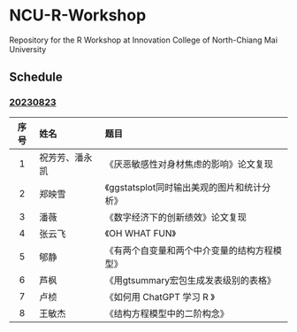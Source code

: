 # NCU-R-Workshop
Repository for the R Workshop at Innovation College of North-Chiang Mai University


## Schedule

### [20230823](https://github.com/perlatex/NCU-R-Workshop/tree/main/20230823)

| 序号 | 姓名           | 题目                                         |
|:----:|:---------------|:---------------------------------------------|
|   1  | 祝芳芳、潘永凯 | 《厌恶敏感性对身材焦虑的影响》论文复现       |
|   2  | 郑映雪         | 《ggstatsplot同时输出美观的图片和统计分析》  |
|   3  | 潘薇           | 《数字经济下的创新绩效》论文复现             |
|   4  | 张云飞         | 《OH WHAT FUN》                              |
|   5  | 郇静           | 《有两个自变量和两个中介变量的结构方程模型》 |
|   6  | 芦枫           | 《用gtsummary宏包生成发表级别的表格》        |
|   7  | 卢桢           | 《如何用 ChatGPT 学习 R 》                   |
|   8  | 王敏杰         | 《结构方程模型中的二阶构念》                 |


